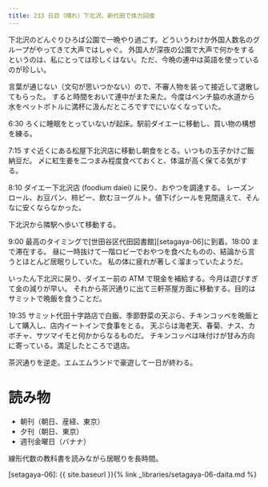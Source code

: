 ```yaml
---
title: 233 日目（晴れ）下北沢、新代田で体力回復
---
```


下北沢のどんぐりひろば公園で一晩やり過ごす。どういうわけか外国人数名のグループがやってきて大声ではしゃぐ。
外国人が深夜の公園で大声で何かをするというのは、私にとっては珍しくはない。ただ、今晩の連中は英語を使っているのが珍しい。

言葉が通じない（文句が思いつかない）ので、不審人物を装って接近して退散してもらった。
すると時間をおいて連中がまた来た。今度はベンチ脇の水道から水をペットボトルに満杯に汲んだところですでにいなくなっていた。

6:30 ろくに睡眠をとっていないが起床。駅前ダイエーに移動し、買い物の構想を練る。

7:15 すぐ近くにある松屋下北沢店に移動し朝食をとる。いつもの玉子かけご飯納豆だ。
〆に紅生姜を二つまみ程度食べておくと、体温が高く保てる気がする。

8:10 ダイエー下北沢店 (foodium daiei) に戻り、おやつを調達する。
レーズンロール、お豆パン、柿ピー、飲むヨーグルト。値下げシールを見間違えて、そんなに安くならなかった。

下北沢から隣駅へ歩いて移動する。

9:00 最高のタイミングで[世田谷区代田図書館][setagaya-06]に到着。18:00 まで滞在する。
昼に一時抜けて一階ロビーでおやつを食べたものの、結論から言うとほとんど居眠りしていた。
私の体に疲れが著しく溜まっていたようだ。

いったん下北沢に戻り、ダイエー前の ATM で現金を補給する。今月は遊びすぎて金の減りが早い。
それから茶沢通りに出て三軒茶屋方面に移動する。目的はサミットで晩飯を食うことだ。

19:35 サミット代田十字路店で白飯、季節野菜の天ぷら、チキンコッペを晩飯として購入し、店内イートインで食事をとる。
天ぷらは海老天、春菊、ナス、カボチャ、サツマイモと何かからなるものだ。
チキンコッペは味付けが甘み方向に寄っている。満足したところで退店。

茶沢通りを逆走。エムエムランドで豪遊して一日が終わる。

# 読み物

* 朝刊（朝日、産経、東京）
* 夕刊（朝日、東京）
* 週刊金曜日（バナナ）

線形代数の教科書を読みながら居眠りを長時間。

[setagaya-06]: {{ site.baseurl }}{% link _libraries/setagaya-06-daita.md %}

